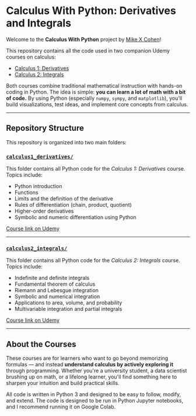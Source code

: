 
# Calculus With Python: Derivatives and Integrals

Welcome to the **Calculus With Python** project by [Mike X Cohen](https://www.sincxpress.com)!

This repository contains all the code used in two companion Udemy courses on calculus:

- [Calculus 1: Derivatives](https://www.udemy.com/course/pycalc1_x/?couponCode=202404)
- [Calculus 2: Integrals](https://www.udemy.com/course/pycalc2_x/?couponCode=202504)

Both courses combine traditional mathematical instruction with hands-on coding in Python. The idea is simple: **you can learn a lot of math with a bit of code.** By using Python (especially `numpy`, `sympy`, and `matplotlib`), you'll build visualizations, test ideas, and implement core concepts from calculus.

---

## Repository Structure

This repository is organized into two main folders:

### [`calculus1_derivatives/`](./calculus1_derivatives/)
This folder contains all Python code for the *Calculus 1: Derivatives* course. Topics include:

- Python introduction
- Functions
- Limits and the definition of the derivative
- Rules of differentiation (chain, product, quotient)
- Higher-order derivatives
- Symbolic and numeric differentiation using Python

 [Course link on Udemy](https://www.udemy.com/course/pycalc1_x/)

---

### [`calculus2_integrals/`](./calculus2_integrals/)
This folder contains all Python code for the *Calculus 2: Integrals* course. Topics include:

- Indefinite and definite integrals
- Fundamental theorem of calculus
- Riemann and Lebesgue integration
- Symbolic and numerical integration
- Applications to area, volume, and probability
- Multivariable integration and partial integrals

 [Course link on Udemy](https://www.udemy.com/course/pycalc2_x/)

---

## About the Courses

These courses are for learners who want to go beyond memorizing formulas — and instead **understand calculus by actively exploring it** through programming. Whether you're a university student, a data scientist brushing up on math, or a lifelong learner, you'll find something here to sharpen your intuition and build practical skills.

All code is written in Python 3 and designed to be easy to follow, modify, and extend. The code is designed to be run in Python Jupyter notebooks, and I recommend running it on Google Colab.

